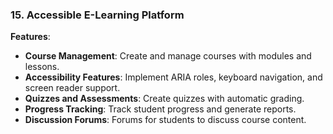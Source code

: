 ### 15. **Accessible E-Learning Platform**
**Features**:
- **Course Management**: Create and manage courses with modules and lessons.
- **Accessibility Features**: Implement ARIA roles, keyboard navigation, and screen reader support.
- **Quizzes and Assessments**: Create quizzes with automatic grading.
- **Progress Tracking**: Track student progress and generate reports.
- **Discussion Forums**: Forums for students to discuss course content.
